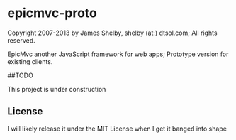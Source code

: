 epicmvc-proto
=============

Copyright 2007-2013 by James Shelby, shelby (at:) dtsol.com; All rights reserved.

EpicMvc another JavaScript framework for web apps; Prototype version for existing clients.


##TODO

This project is under construction


## License

I will likely release it under the MIT License when I get it banged into shape
